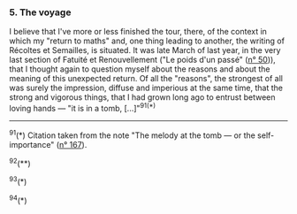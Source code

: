 ### 5. The voyage
I believe that I've more or less finished the tour, there, of the context in which my "return to maths" and, one thing leading to another, the writing of Récoltes et Semailles, is situated. It was late March of last year, in the very last section of Fatuité et Renouvellement ("Le poids d'un passé" ([n&deg; 50](../table-of-contents.md#poids-passe))), that I thought again to question myself about the reasons and about the meaning of this unexpected return. Of all the "reasons", the strongest of all was surely the impression, diffuse and imperious at the same time, that the strong and vigorous things, that I had grown long ago to entrust between loving hands &mdash; "it is in a tomb, [...]"<sup>91(*)</sup>

---

<sup>91</sup>(*) Citation taken from the note "The melody at the tomb &mdash; or the self-importance" ([n&deg; 167](../part-4-dance/3.md)).

<sup>92</sup>(**)

<sup>93</sup>(*)

<sup>94</sup>(*)
